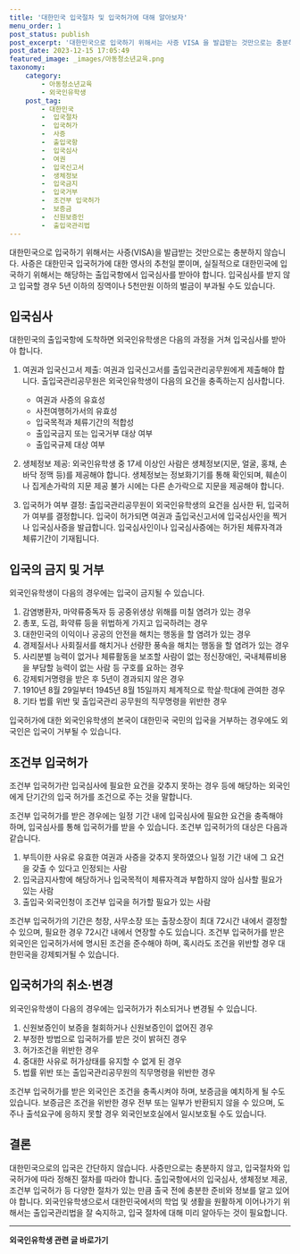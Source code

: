 ```yaml
---
title: '대한민국 입국절차 및 입국허가에 대해 알아보자'
menu_order: 1
post_status: publish
post_excerpt: '대한민국으로 입국하기 위해서는 사증 VISA 을 발급받는 것만으로는 충분하지 않습니다. 사증은 대한민국 입국허가에 대한 영사의 추천일 뿐이며, 실질적으로 대한민국에 입국하기 위해서는 해당하는 출입국항에서 입국심사를 받아야 합니다. 입국심사를 받지 않고 입국할 경우 5년 이하의 징역이나 5천만원 이하의 벌금이 부과될 수도 있습니다.'
post_date: 2023-12-15 17:05:49
featured_image: _images/아동청소년교육.png
taxonomy:
    category:
        - 아동청소년교육
        - 외국인유학생
    post_tag:
        - 대한민국
        -  입국절차
        -  입국허가
        -  사증
        -  출입국항
        -  입국심사
        -  여권
        -  입국신고서
        -  생체정보
        -  입국금지
        -  입국거부
        -  조건부 입국허가
        -  보증금
        -  신원보증인
        -  출입국관리법
---
```



대한민국으로 입국하기 위해서는 사증(VISA)을 발급받는 것만으로는 충분하지 않습니다. 사증은 대한민국 입국허가에 대한 영사의 추천일 뿐이며, 실질적으로 대한민국에 입국하기 위해서는 해당하는 출입국항에서 입국심사를 받아야 합니다. 입국심사를 받지 않고 입국할 경우 5년 이하의 징역이나 5천만원 이하의 벌금이 부과될 수도 있습니다.

## 입국심사

대한민국의 출입국항에 도착하면 외국인유학생은 다음의 과정을 거쳐 입국심사를 받아야 합니다.

1. 여권과 입국신고서 제출: 여권과 입국신고서를 출입국관리공무원에게 제출해야 합니다. 출입국관리공무원은 외국인유학생이 다음의 요건을 충족하는지 심사합니다.
   - 여권과 사증의 유효성
   - 사전여행허가서의 유효성
   - 입국목적과 체류기간의 적합성
   - 출입국금지 또는 입국거부 대상 여부
   - 출입국규제 대상 여부

2. 생체정보 제공: 외국인유학생 중 17세 이상인 사람은 생체정보(지문, 얼굴, 홍채, 손바닥 정맥 등)를 제공해야 합니다. 생체정보는 정보화기기를 통해 확인되며, 훼손이나 집게손가락의 지문 제공 불가 시에는 다른 손가락으로 지문을 제공해야 합니다.

3. 입국허가 여부 결정: 출입국관리공무원이 외국인유학생의 요건을 심사한 뒤, 입국허가 여부를 결정합니다. 입국이 허가되면 여권과 출입국신고서에 입국심사인을 찍거나 입국심사증을 발급합니다. 입국심사인이나 입국심사증에는 허가된 체류자격과 체류기간이 기재됩니다.

## 입국의 금지 및 거부

외국인유학생이 다음의 경우에는 입국이 금지될 수 있습니다.

1. 감염병환자, 마약류중독자 등 공중위생상 위해를 미칠 염려가 있는 경우
2. 총포, 도검, 화약류 등을 위법하게 가지고 입국하려는 경우
3. 대한민국의 이익이나 공공의 안전을 해치는 행동을 할 염려가 있는 경우
4. 경제질서나 사회질서를 해치거나 선량한 풍속을 해치는 행동을 할 염려가 있는 경우
5. 사리분별 능력이 없거나 체류활동을 보조할 사람이 없는 정신장애인, 국내체류비용을 부담할 능력이 없는 사람 등 구호를 요하는 경우
6. 강제퇴거명령을 받은 후 5년이 경과되지 않은 경우
7. 1910년 8월 29일부터 1945년 8월 15일까지 체계적으로 학살·학대에 관여한 경우
8. 기타 법률 위반 및 출입국관리 공무원의 직무명령을 위반한 경우

입국허가에 대한 외국인유학생의 본국이 대한민국 국민의 입국을 거부하는 경우에도 외국인은 입국이 거부될 수 있습니다.

## 조건부 입국허가

조건부 입국허가란 입국심사에 필요한 요건을 갖추지 못하는 경우 등에 해당하는 외국인에게 단기간의 입국 허가를 조건으로 주는 것을 말합니다.

조건부 입국허가를 받은 경우에는 일정 기간 내에 입국심사에 필요한 요건을 충족해야 하며, 입국심사를 통해 입국허가를 받을 수 있습니다. 조건부 입국허가의 대상은 다음과 같습니다.

1. 부득이한 사유로 유효한 여권과 사증을 갖추지 못하였으나 일정 기간 내에 그 요건을 갖출 수 있다고 인정되는 사람
2. 입국금지사항에 해당하거나 입국목적이 체류자격과 부합하지 않아 심사할 필요가 있는 사람
3. 출입국·외국인청이 조건부 입국을 허가할 필요가 있는 사람

조건부 입국허가의 기간은 청장, 사무소장 또는 출장소장이 최대 72시간 내에서 결정할 수 있으며, 필요한 경우 72시간 내에서 연장할 수도 있습니다. 조건부 입국허가를 받은 외국인은 입국허가서에 명시된 조건을 준수해야 하며, 혹시라도 조건을 위반할 경우 대한민국을 강제퇴거될 수 있습니다.

## 입국허가의 취소·변경

외국인유학생이 다음의 경우에는 입국허가가 취소되거나 변경될 수 있습니다.

1. 신원보증인이 보증을 철회하거나 신원보증인이 없어진 경우
2. 부정한 방법으로 입국허가를 받은 것이 밝혀진 경우
3. 허가조건을 위반한 경우
4. 중대한 사유로 허가상태를 유지할 수 없게 된 경우
5. 법률 위반 또는 출입국관리공무원의 직무명령을 위반한 경우

조건부 입국허가를 받은 외국인은 조건을 충족시켜야 하며, 보증금을 예치하게 될 수도 있습니다. 보증금은 조건을 위반한 경우 전부 또는 일부가 반환되지 않을 수 있으며, 도주나 출석요구에 응하지 못할 경우 외국인보호실에서 일시보호될 수도 있습니다.

## 결론

대한민국으로의 입국은 간단하지 않습니다. 사증만으로는 충분하지 않고, 입국절차와 입국허가에 따라 정해진 절차를 따라야 합니다. 출입국항에서의 입국심사, 생체정보 제공, 조건부 입국허가 등 다양한 절차가 있는 만큼 출국 전에 충분한 준비와 정보를 알고 있어야 합니다. 외국인유학생으로서 대한민국에서의 학업 및 생활을 원활하게 이어나가기 위해서는 출입국관리법을 잘 숙지하고, 입국 절차에 대해 미리 알아두는 것이 필요합니다.

<!-- wp:separator -->
<hr class="wp-block-separator has-alpha-channel-opacity"/>
<!-- /wp:separator -->

<!-- wp:group {"backgroundColor":"base","layout":{"type":"constrained"}} -->
<div class="wp-block-group has-base-background-color has-background"><!-- wp:paragraph {"align":"center","fontSize":"medium"} -->
<p class="has-text-align-center has-large-font-size"><strong>외국인유학생 관련 글 바로가기</strong></p>
<!-- /wp:paragraph -->


<!-- wp:latest-posts
{"categories":[{"id":34427,"count":19,"description":"","link":"https://uknowlaw.com/category/%ec%99%b8%ea%b5%ad%ec%9d%b8%ec%9c%a0%ed%95%99%ec%83%9d/","name":"외국인유학생","slug":"외국인유학생","taxonomy":"category","parent":0,"meta":[],"_links":{"self":[{"href":"https://uknowlaw.com/wp-json/wp/v2/categories/34427"}],"collection":[{"href":"https://uknowlaw.com/wp-json/wp/v2/categories"}],"about":[{"href":"https://uknowlaw.com/wp-json/wp/v2/taxonomies/category"}],"wp:post_type":[{"href":"https://uknowlaw.com/wp-json/wp/v2/posts?categories=34427"}],"curies":[{"name":"wp","href":"https://api.w.org/{rel}","templated":true}]}}],"postsToShow":100,"excerptLength":28,"postLayout":"grid","columns":2,"featuredImageAlign":"left","featuredImageSizeSlug":"large","fontSize":"small"} /--></div>
<!-- /wp:group -->